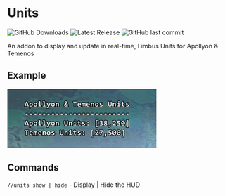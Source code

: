 # Units

![GitHub Downloads](https://img.shields.io/github/downloads/Mandracord/Units/total) ![Latest Release](https://img.shields.io/github/v/release/Mandracord/Units) ![GitHub last commit](https://img.shields.io/github/last-commit/Mandracord/Units)


An addon to display and update in real-time, Limbus Units for Apollyon & Temenos

## Example

![example image](https://github.com/Mandracord/Units/blob/main/example.png?raw=true)


## Commands

`//units show | hide` - Display | Hide the HUD
